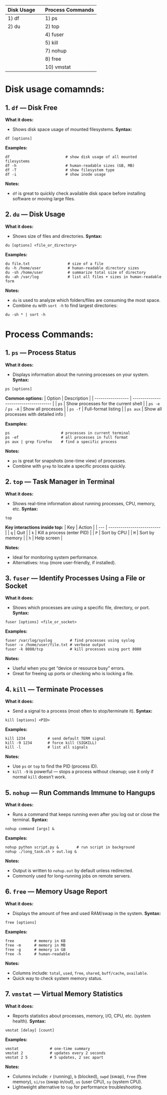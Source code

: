 | **Disk Usage** |                             | **Process Commands**   |
|-----------------------|-----------------------------|------------------------|
| 1) df                 |                             | 1) ps                 |
| 2) du                 |                             | 2) top                |
|                       |                             | 4) fuser              |
|                       |                             | 5) kill               |
|                       |                             | 7) nohup              |
|                       |                             | 8) free               |
|                       |                             | 10) vmstat            |

# Disk usage comamnds:
## 1. `df` — Disk Free
**What it does:**
- Shows disk space usage of mounted filesystems.
**Syntax:**
```
df [options]
```
**Examples:**
```
df                         # show disk usage of all mounted filesystems
df -h                      # human-readable sizes (GB, MB)
df -T                      # show filesystem type
df -i                      # show inode usage
```
**Notes:**
- `df` is great to quickly check available disk space before installing software or moving large files.

## 2. `du` — Disk Usage
**What it does:**
- Shows size of files and directories.
**Syntax:**
```
du [options] <file_or_directory>
```
**Examples:**
```
du file.txt                 # size of a file
du -h /home/user            # human-readable directory sizes
du -sh /home/user           # summarize total size of directory
du -ah /var/log             # list all files + sizes in human-readable form
```
**Notes:**
- `du` is used to analyze which folders/files are consuming the most space.
- Combine `du` with `sort -h` to find largest directories:
```
du -sh * | sort -h
```
# Process Commands:
## 1. `ps` — Process Status
**What it does:** 
- Displays information about the running processes on your system.
**Syntax:**
```
ps [options]
```
**Common options:**
| Option            | Description                           |
| ----------------- | ------------------------------------- |
| `ps`              | Show processes for the current shell  |
| `ps -e` / `ps -A` | Show all processes                    |
| `ps -f`           | Full-format listing                   |
| `ps aux`          | Show all processes with detailed info |

**Examples:**
```
ps                       # processes in current terminal  
ps -ef                   # all processes in full format  
ps aux | grep firefox    # find a specific process
```
**Notes:**
- `ps` is great for snapshots (one-time view) of processes.
- Combine with `grep` to locate a specific process quickly.

 ## 2. `top` — Task Manager in Terminal
 **What it does:**
- Shows real-time information about running processes, CPU, memory, etc.
**Syntax:**
```
top
```
**Key interactions inside top:**
| Key | Action                     |
| --- | -------------------------- |
| `q` | Quit                       |
| `k` | Kill a process (enter PID) |
| `P` | Sort by CPU                |
| `M` | Sort by memory             |
| `h` | Help screen                |

**Notes:**
- Ideal for monitoring system performance.
- Alternatives: `htop` (more user-friendly, if installed).

## 3. `fuser` — Identify Processes Using a File or Socket
**What it does:**
- Shows which processes are using a specific file, directory, or port.
**Syntax:**
```
fuser [options] <file_or_socket>
```

**Examples:**
```
fuser /var/log/syslog        # find processes using syslog
fuser -v /home/user/file.txt # verbose output
fuser -k 8080/tcp            # kill processes using port 8080
```
**Notes:**
- Useful when you get “device or resource busy” errors.
- Great for freeing up ports or checking who is locking a file.

## 4. `kill` — Terminate Processes
**What it does:**
- Send a signal to a process (most often to stop/terminate it).
**Syntax:**
```
kill [options] <PID>
```
**Examples:**
```
kill 1234          # send default TERM signal  
kill -9 1234       # force kill (SIGKILL)  
kill -l            # list all signals
```
**Notes:**
- Use `ps` or `top` to find the PID (process ID).
- `kill -9` is powerful — stops a process without cleanup; use it only if normal `kill` doesn’t work.

## 5. `nohup` — Run Commands Immune to Hangups
**What it does:**
- Runs a command that keeps running even after you log out or close the terminal.
**Syntax:**
```
nohup command [args] &
```
**Examples:**
```
nohup python script.py &        # run script in background  
nohup ./long_task.sh > out.log &
```
**Notes:**
- Output is written to `nohup.out` by default unless redirected.
- Commonly used for long-running jobs on remote servers.

## 6. `free` — Memory Usage Report
**What it does:**
- Displays the amount of free and used RAM/swap in the system.
**Syntax:**
```
free [options]
```
**Examples:**
```
free         # memory in KB  
free -m      # memory in MB  
free -g      # memory in GB  
free -h      # human-readable
```
**Notes:**
- Columns include: `total`, `used`, `free`, `shared`, `buff/cache`, `available`.
- Quick way to check system memory status.

## 7. `vmstat` — Virtual Memory Statistics
**What it does:**
- Reports statistics about processes, memory, I/O, CPU, etc. (system health).
**Syntax:**
```
vmstat [delay] [count]
```
**Examples:**
```
vmstat              # one-time summary  
vmstat 2            # updates every 2 seconds  
vmstat 2 5          # 5 updates, 2 sec apart
```
**Notes:**
- Columns include: `r` (running), `b` (blocked), `swpd` (swap), `free` (free memory), `si/so` (swap in/out), `us` (user CPU), `sy` (system CPU).
- Lightweight alternative to `top` for performance troubleshooting.
